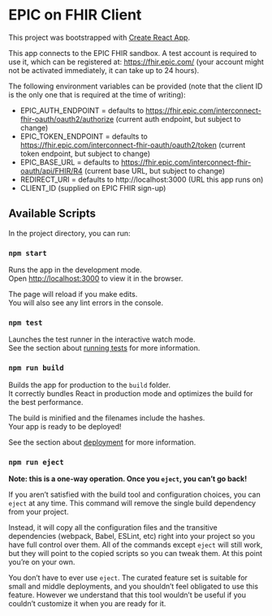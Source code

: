 # EPIC on FHIR Client

This project was bootstrapped with [Create React App](https://github.com/facebook/create-react-app).

This app connects to the EPIC FHIR sandbox. A test account is required to use it, which can be registered at: https://fhir.epic.com/ (your account might not be activated immediately, it can take up to 24 hours).

The following environment variables can be provided (note that the client ID is the only one that is required at the time of writing):

* EPIC_AUTH_ENDPOINT = defaults to https://fhir.epic.com/interconnect-fhir-oauth/oauth2/authorize (current auth endpoint, but subject to change)
* EPIC_TOKEN_ENDPOINT = defaults to https://fhir.epic.com/interconnect-fhir-oauth/oauth2/token (current token endpoint, but subject to change)
* EPIC_BASE_URL = defaults to https://fhir.epic.com/interconnect-fhir-oauth/api/FHIR/R4 (current base URL, but subject to change)
* REDIRECT_URI = defaults to http://localhost:3000 (URL this app runs on)
* CLIENT_ID (supplied on EPIC FHIR sign-up)

## Available Scripts

In the project directory, you can run:

### `npm start`

Runs the app in the development mode.\
Open [http://localhost:3000](http://localhost:3000) to view it in the browser.

The page will reload if you make edits.\
You will also see any lint errors in the console.

### `npm test`

Launches the test runner in the interactive watch mode.\
See the section about [running tests](https://facebook.github.io/create-react-app/docs/running-tests) for more information.

### `npm run build`

Builds the app for production to the `build` folder.\
It correctly bundles React in production mode and optimizes the build for the best performance.

The build is minified and the filenames include the hashes.\
Your app is ready to be deployed!

See the section about [deployment](https://facebook.github.io/create-react-app/docs/deployment) for more information.

### `npm run eject`

**Note: this is a one-way operation. Once you `eject`, you can’t go back!**

If you aren’t satisfied with the build tool and configuration choices, you can `eject` at any time. This command will remove the single build dependency from your project.

Instead, it will copy all the configuration files and the transitive dependencies (webpack, Babel, ESLint, etc) right into your project so you have full control over them. All of the commands except `eject` will still work, but they will point to the copied scripts so you can tweak them. At this point you’re on your own.

You don’t have to ever use `eject`. The curated feature set is suitable for small and middle deployments, and you shouldn’t feel obligated to use this feature. However we understand that this tool wouldn’t be useful if you couldn’t customize it when you are ready for it.
